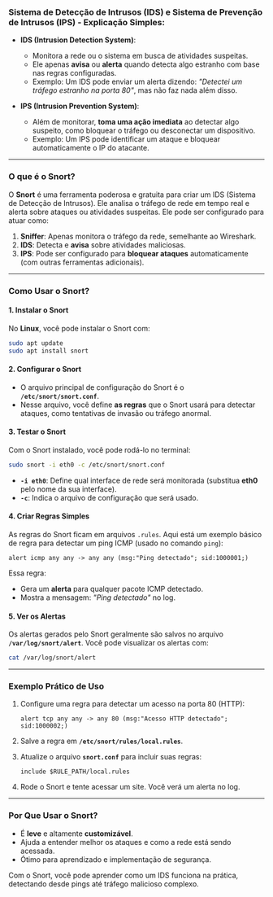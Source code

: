 ### **Sistema de Detecção de Intrusos (IDS)** e Sistema de Prevenção de Intrusos (IPS) - Explicação Simples:

- **IDS (Intrusion Detection System)**:
    
    - Monitora a rede ou o sistema em busca de atividades suspeitas.
    - Ele apenas **avisa** ou **alerta** quando detecta algo estranho com base nas regras configuradas.
    - Exemplo: Um IDS pode enviar um alerta dizendo: _"Detectei um tráfego estranho na porta 80"_, mas não faz nada além disso.
- **IPS (Intrusion Prevention System)**:
    
    - Além de monitorar, **toma uma ação imediata** ao detectar algo suspeito, como bloquear o tráfego ou desconectar um dispositivo.
    - Exemplo: Um IPS pode identificar um ataque e bloquear automaticamente o IP do atacante.

---

### **O que é o Snort?**

O **Snort** é uma ferramenta poderosa e gratuita para criar um IDS (Sistema de Detecção de Intrusos). Ele analisa o tráfego de rede em tempo real e alerta sobre ataques ou atividades suspeitas. Ele pode ser configurado para atuar como:

1. **Sniffer**: Apenas monitora o tráfego da rede, semelhante ao Wireshark.
2. **IDS**: Detecta e **avisa** sobre atividades maliciosas.
3. **IPS**: Pode ser configurado para **bloquear ataques** automaticamente (com outras ferramentas adicionais).

---

### **Como Usar o Snort?**

#### **1. Instalar o Snort**

No **Linux**, você pode instalar o Snort com:

```bash
sudo apt update
sudo apt install snort
```

#### **2. Configurar o Snort**

- O arquivo principal de configuração do Snort é o **`/etc/snort/snort.conf`**.
- Nesse arquivo, você define **as regras** que o Snort usará para detectar ataques, como tentativas de invasão ou tráfego anormal.

#### **3. Testar o Snort**

Com o Snort instalado, você pode rodá-lo no terminal:

```bash
sudo snort -i eth0 -c /etc/snort/snort.conf
```

- **`-i eth0`**: Define qual interface de rede será monitorada (substitua **eth0** pelo nome da sua interface).
- **`-c`**: Indica o arquivo de configuração que será usado.

#### **4. Criar Regras Simples**

As regras do Snort ficam em arquivos `.rules`. Aqui está um exemplo básico de regra para detectar um ping ICMP (usado no comando `ping`):

```plaintext
alert icmp any any -> any any (msg:"Ping detectado"; sid:1000001;)
```

Essa regra:

- Gera um **alerta** para qualquer pacote ICMP detectado.
- Mostra a mensagem: _"Ping detectado"_ no log.

#### **5. Ver os Alertas**

Os alertas gerados pelo Snort geralmente são salvos no arquivo **`/var/log/snort/alert`**. Você pode visualizar os alertas com:

```bash
cat /var/log/snort/alert
```

---

### **Exemplo Prático de Uso**

1. Configure uma regra para detectar um acesso na porta 80 (HTTP):
    
    ```plaintext
    alert tcp any any -> any 80 (msg:"Acesso HTTP detectado"; sid:1000002;)
    ```
    
2. Salve a regra em **`/etc/snort/rules/local.rules`**.
3. Atualize o arquivo **`snort.conf`** para incluir suas regras:
    
    ```plaintext
    include $RULE_PATH/local.rules
    ```
    
4. Rode o Snort e tente acessar um site. Você verá um alerta no log.

---

### **Por Que Usar o Snort?**

- É **leve** e altamente **customizável**.
- Ajuda a entender melhor os ataques e como a rede está sendo acessada.
- Ótimo para aprendizado e implementação de segurança.

Com o Snort, você pode aprender como um IDS funciona na prática, detectando desde pings até tráfego malicioso complexo. 